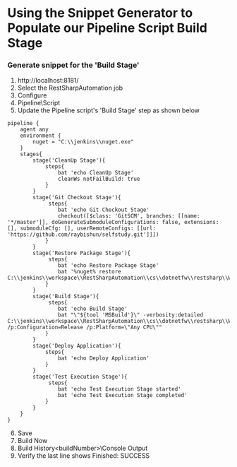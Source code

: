 # Using the Snippet Generator to Populate our Pipeline Script Build Stage

### Generate snippet for the 'Build Stage'
1. http://localhost:8181/
2. Select the RestSharpAutomation job
3. Configure
4. Pipeline\Script
5. Update the Pipeline script's 'Build Stage' step as shown below
```
pipeline {
    agent any
    environment {
        nuget = "C:\\jenkins\\nuget.exe"
    }
    stages{
        stage('CleanUp Stage'){
            steps{
                bat 'echo CleanUp Stage'
                cleanWs notFailBuild: true
            }
        }
        stage('Git Checkout Stage'){
             steps{
                bat 'echo Git Checkout Stage'
                checkout([$class: 'GitSCM', branches: [[name: '*/master']], doGenerateSubmoduleConfigurations: false, extensions: [], submoduleCfg: [], userRemoteConfigs: [[url: 'https://github.com/raybishun/selfstudy.git']]])
            }
        }
        stage('Restore Package Stage'){
             steps{
                bat 'echo Restore Package Stage'
                bat '%nuget% restore C:\\jenkins\\workspace\\RestSharpAutomation\\cs\\dotnetfw\\restsharp\\WebServiceAutomation\\WebServiceAutomation.sln'
            }
        }
        stage('Build Stage'){
             steps{
                bat 'echo Build Stage'
                bat "\"${tool 'MSBuild'}\" -verbosity:detailed C:\\jenkins\\workspace\\RestSharpAutomation\\cs\\dotnetfw\\restsharp\\WebServiceAutomation\\WebServiceAutomation.sln /p:Configuration=Release /p:Platform=\"Any CPU\""
            }
        }
        stage('Deploy Application'){
            steps{
                bat 'echo Deploy Application'
            }
        }
        stage('Test Execution Stage'){
             steps{
                bat 'echo Test Execution Stage started'
                bat 'echo Test Execution Stage completed'
            }
        }
    }
}
```
6. Save
7. Build Now
8. Build History\<buildNumber>\Console Output
9. Verify the last line shows Finished: SUCCESS